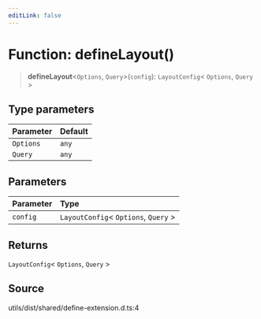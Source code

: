 ```yaml
---
editLink: false
---
```


# Function: defineLayout()

> **defineLayout**\<`Options`, `Query`\>(`config`): `LayoutConfig`\< `Options`, `Query` \>

## Type parameters

| Parameter | Default |
| :-------- | :------ |
| `Options` | `any`   |
| `Query`   | `any`   |

## Parameters

| Parameter | Type                                   |
| :-------- | :------------------------------------- |
| `config`  | `LayoutConfig`\< `Options`, `Query` \> |

## Returns

`LayoutConfig`\< `Options`, `Query` \>

## Source

utils/dist/shared/define-extension.d.ts:4
